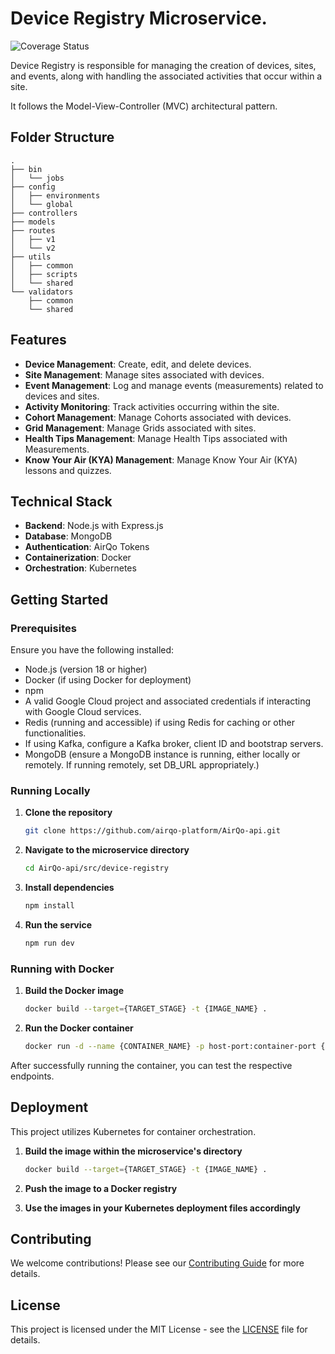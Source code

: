 # Device Registry Microservice.

![Coverage Status](https://coveralls.io/repos/github/airqo-platform/AirQo-api/src/device-registry/badge.svg)

Device Registry is responsible for managing the creation of devices, sites, and events, along with handling the associated activities that occur within a site.

It follows the Model-View-Controller (MVC) architectural pattern.

## Folder Structure

```
.
├── bin
│   └── jobs
├── config
│   ├── environments
│   └── global
├── controllers
├── models
├── routes
│   ├── v1
│   └── v2
├── utils
│   ├── common
│   ├── scripts
│   └── shared
└── validators
    ├── common
    └── shared

```

## Features

- **Device Management**: Create, edit, and delete devices.
- **Site Management**: Manage sites associated with devices.
- **Event Management**: Log and manage events (measurements) related to devices and sites.
- **Activity Monitoring**: Track activities occurring within the site.
- **Cohort Management**: Manage Cohorts associated with devices.
- **Grid Management**: Manage Grids associated with sites.
- **Health Tips Management**: Manage Health Tips associated with Measurements.
- **Know Your Air (KYA) Management**: Manage Know Your Air (KYA) lessons and quizzes.

## Technical Stack

- **Backend**: Node.js with Express.js
- **Database**: MongoDB
- **Authentication**: AirQo Tokens
- **Containerization**: Docker
- **Orchestration**: Kubernetes

## Getting Started

### Prerequisites

Ensure you have the following installed:

- Node.js (version 18 or higher)
- Docker (if using Docker for deployment)
- npm
- A valid Google Cloud project and associated credentials if interacting with Google Cloud services.
- Redis (running and accessible) if using Redis for caching or other functionalities.
- If using Kafka, configure a Kafka broker, client ID and bootstrap servers.
- MongoDB (ensure a MongoDB instance is running, either locally or remotely. If running remotely, set DB_URL appropriately.)

### Running Locally

1. **Clone the repository**

   ```bash
   git clone https://github.com/airqo-platform/AirQo-api.git
   ```

2. **Navigate to the microservice directory**

   ```bash
   cd AirQo-api/src/device-registry
   ```

3. **Install dependencies**

   ```bash
   npm install
   ```

4. **Run the service**

   ```bash
   npm run dev
   ```

### Running with Docker

1. **Build the Docker image**

   ```bash
   docker build --target={TARGET_STAGE} -t {IMAGE_NAME} .
   ```

2. **Run the Docker container**

   ```bash
   docker run -d --name {CONTAINER_NAME} -p host-port:container-port {IMAGE_NAME}
   ```

After successfully running the container, you can test the respective endpoints.

## Deployment

This project utilizes Kubernetes for container orchestration.

1. **Build the image within the microservice's directory**

   ```bash
   docker build --target={TARGET_STAGE} -t {IMAGE_NAME} .
   ```

2. **Push the image to a Docker registry**

3. **Use the images in your Kubernetes deployment files accordingly**

## Contributing

We welcome contributions! Please see our [Contributing Guide](CONTRIBUTING.md) for more details.

## License

This project is licensed under the MIT License - see the [LICENSE](LICENSE) file for details.
